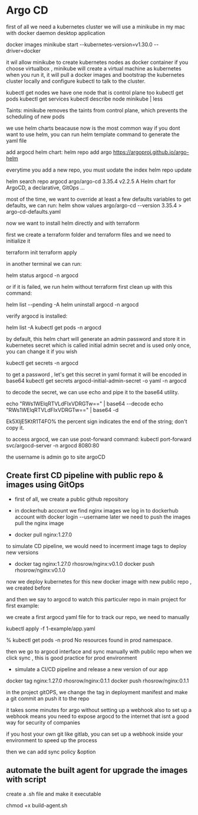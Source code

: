 # Argo CD

first of all we need a kubernetes cluster
we will use a minikube in my mac with docker daemon  desktop application

docker images
minikube start --kubernetes-version=v1.30.0 --driver=docker 

it wil allow minikube to create kubernetes nodes as docker container
if you choose virtualbox , minikube will create a virtual machine as kubernetes
when you run it, it will pull a docker images and bootstrap the kubernetes cluster locally
and configure kubectl to talk to the cluster.

kubectl get nodes
we have one node that is control plane too
kubectl get pods
kubectl get services
kubectl describe node minikube | less

Taints: <none>
minikube removes the taints from control plane, which prevents the scheduling of new pods


we use helm charts beacause now is the most common way 
if you dont want to use helm, you can run helm template command to generate the yaml file

add argocd helm chart:
 helm repo add argo https://argoproj.github.io/argo-helm

everytime you add a new repo, you must uodate the index 
 helm repo update

 helm search repo argocd
 argo/argo-cd                    3.35.4          v2.2.5          A Helm chart for ArgoCD, a declarative, GitOps ...

most of the time, we want to override at least a few defaults variables
  to get defaults, we can run:
    helm show values argo/argo-cd --version 3.35.4 > argo-cd-defaults.yaml


now we want to install helm directly and with terraform

first we create a terraform folder
and terraform files
and we need to initialize it

terraform init
terraform apply

in another terminal we can run:

helm status argocd -n argocd

or if it is failed, we run helm without terraform first clean up with this command:

helm list --pending -A
helm uninstall argocd -n argocd


verify argocd is installed:

helm list -A
kubectl get pods -n argocd

by default, this helm chart will generate an admin password and store it in kubernetes secret
which is called initial admin secret and is used only once, you can change it if you wish

kubectl get secrets -n argocd 

to get a password , let's get this secret in yaml format
it will be encoded in base64
  kubectl get secrets argocd-initial-admin-secret -o yaml -n argocd

to decode the secret, we can use echo and pipe it to the base64 utility.

echo "RWs1WElqRTVLdFIxVDRGTw==" | base64 --decode
echo "RWs1WElqRTVLdFIxVDRGTw==" | base64 -d

Ek5XIjE5KtR1T4FO% 
the percent sign indicates the end of the string; don't copy it.

to access argocd, we can use post-forward command:
  kubectl port-forward svc/argocd-server -n argocd 8080:80

the username is admin
go to site argoCD

## Create first CD pipeline with public repo & images using GitOps

- first of all, we create a public github repository 
- in dockerhub account we find nginx images
we log in to dockerhub account with docker login --username <rhosrow>
later we need to push the images
pull the nginx image

- docker pull nginx:1.27.0

to simulate CD pipeline, we would need to incerment image tags to deploy new versions
- docker tag nginx:1.27.0 rhosrow/nginx:v0.1.0
 docker push rhosrow/nginx:v0.1.0 


 now we deploy kubernetes for this new docker image with new public repo , we created before


 and then we say to argocd to watch this particuler repo in main project
 for first example:

we create a first argocd yaml file for to track our repo, we need to manually

 kubectl apply -f 1-example/app.yaml

% kubectl get pods -n prod
No resources found in prod namespace.

then we go to argocd interface and sync manually with public repo
when we click sync , this is good practice for prod environment

- simulate a CI/CD pipeline and release a new version of our app

 docker tag nginx:1.27.0 rhosrow/nginx:0.1.1
 docker push rhosrow/nginx:0.1.1

in the project gitOPS, we change the tag in deployment manifest
and make a git commit an push it to the repo 

it takes some minutes for argo without setting up a webhook 
also to set up a webhook means you need to expose argocd to the internet that isnt a good way for security of companies

if you host your own git like gitlab, you can set up a webhook inside your environment to speed up the process

then we can add sync policy &option


## automate the built agent for upgrade the images with script

create a .sh file and make it executable

chmod +x build-agent.sh